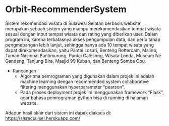 # Orbit-RecommenderSystem

Sistem rekomendasi wisata di Sulawesi Selatan berbasis website merupakan sebuah sistem yang mampu merekomendasikan tempat wisata sesuai dengan input tempat wisata dan rating yang diberikan user. Dalam program ini, karena terbatasnya akses pengumpulan data, dan perlu tahap pengmebangan lebih lanjut, sehingga hanya ada 10 tempat wisata yang dapat direkomendasikan, yaitu Pantai Losari, Benteng Rotterdam, Malino, Taman Nasional Bantimurung, Pantai Galesong, Wisata Londa, Museum Ne Gandeng, Tanjung Bira, Masjid 99 Kubah, dan Benteng Somba Opu.

- Rancangan :
    * Algoritma pemrograman yang digunakan dalam projek ini adalah machine learning  dengan recommended system collaborative filtering menggunakan hyperparameter “pearson”.
    * Pada proses deployment projek ini menggunakan framework “Flask”, agar bahasa pemrograman python bisa di running di halaman website.
    
    
Adapun hasil akhir dari sistem ini dapak diakses di: https://sisrecsulsel.herokuapp.com/

